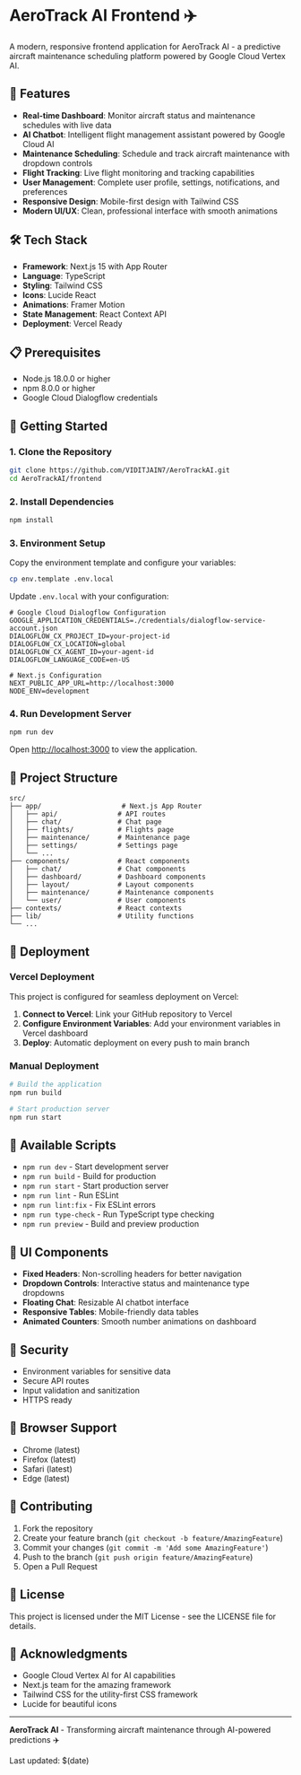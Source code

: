 # AeroTrack AI Frontend ✈️

A modern, responsive frontend application for AeroTrack AI - a predictive aircraft maintenance scheduling platform powered by Google Cloud Vertex AI.

## 🚀 Features

- **Real-time Dashboard**: Monitor aircraft status and maintenance schedules with live data
- **AI Chatbot**: Intelligent flight management assistant powered by Google Cloud AI
- **Maintenance Scheduling**: Schedule and track aircraft maintenance with dropdown controls
- **Flight Tracking**: Live flight monitoring and tracking capabilities
- **User Management**: Complete user profile, settings, notifications, and preferences
- **Responsive Design**: Mobile-first design with Tailwind CSS
- **Modern UI/UX**: Clean, professional interface with smooth animations

## 🛠️ Tech Stack

- **Framework**: Next.js 15 with App Router
- **Language**: TypeScript
- **Styling**: Tailwind CSS
- **Icons**: Lucide React
- **Animations**: Framer Motion
- **State Management**: React Context API
- **Deployment**: Vercel Ready

## 📋 Prerequisites

- Node.js 18.0.0 or higher
- npm 8.0.0 or higher
- Google Cloud Dialogflow credentials

## 🚀 Getting Started

### 1. Clone the Repository

```bash
git clone https://github.com/VIDITJAIN7/AeroTrackAI.git
cd AeroTrackAI/frontend
```

### 2. Install Dependencies

```bash
npm install
```

### 3. Environment Setup

Copy the environment template and configure your variables:

```bash
cp env.template .env.local
```

Update `.env.local` with your configuration:

```env
# Google Cloud Dialogflow Configuration
GOOGLE_APPLICATION_CREDENTIALS=./credentials/dialogflow-service-account.json
DIALOGFLOW_CX_PROJECT_ID=your-project-id
DIALOGFLOW_CX_LOCATION=global
DIALOGFLOW_CX_AGENT_ID=your-agent-id
DIALOGFLOW_LANGUAGE_CODE=en-US

# Next.js Configuration
NEXT_PUBLIC_APP_URL=http://localhost:3000
NODE_ENV=development
```

### 4. Run Development Server

```bash
npm run dev
```

Open [http://localhost:3000](http://localhost:3000) to view the application.

## 📁 Project Structure

```
src/
├── app/                    # Next.js App Router
│   ├── api/               # API routes
│   ├── chat/              # Chat page
│   ├── flights/           # Flights page
│   ├── maintenance/       # Maintenance page
│   ├── settings/          # Settings page
│   └── ...
├── components/            # React components
│   ├── chat/              # Chat components
│   ├── dashboard/         # Dashboard components
│   ├── layout/            # Layout components
│   ├── maintenance/       # Maintenance components
│   └── user/              # User components
├── contexts/              # React contexts
├── lib/                   # Utility functions
└── ...
```

## 🚀 Deployment

### Vercel Deployment

This project is configured for seamless deployment on Vercel:

1. **Connect to Vercel**: Link your GitHub repository to Vercel
2. **Configure Environment Variables**: Add your environment variables in Vercel dashboard
3. **Deploy**: Automatic deployment on every push to main branch

### Manual Deployment

```bash
# Build the application
npm run build

# Start production server
npm run start
```

## 🔧 Available Scripts

- `npm run dev` - Start development server
- `npm run build` - Build for production
- `npm run start` - Start production server
- `npm run lint` - Run ESLint
- `npm run lint:fix` - Fix ESLint errors
- `npm run type-check` - Run TypeScript type checking
- `npm run preview` - Build and preview production

## 🎨 UI Components

- **Fixed Headers**: Non-scrolling headers for better navigation
- **Dropdown Controls**: Interactive status and maintenance type dropdowns
- **Floating Chat**: Resizable AI chatbot interface
- **Responsive Tables**: Mobile-friendly data tables
- **Animated Counters**: Smooth number animations on dashboard

## 🔐 Security

- Environment variables for sensitive data
- Secure API routes
- Input validation and sanitization
- HTTPS ready

## 📱 Browser Support

- Chrome (latest)
- Firefox (latest)
- Safari (latest)
- Edge (latest)

## 🤝 Contributing

1. Fork the repository
2. Create your feature branch (`git checkout -b feature/AmazingFeature`)
3. Commit your changes (`git commit -m 'Add some AmazingFeature'`)
4. Push to the branch (`git push origin feature/AmazingFeature`)
5. Open a Pull Request

## 📄 License

This project is licensed under the MIT License - see the LICENSE file for details.

## 🙏 Acknowledgments

- Google Cloud Vertex AI for AI capabilities
- Next.js team for the amazing framework
- Tailwind CSS for the utility-first CSS framework
- Lucide for beautiful icons

---

**AeroTrack AI** - Transforming aircraft maintenance through AI-powered predictions ✈️

Last updated: $(date)